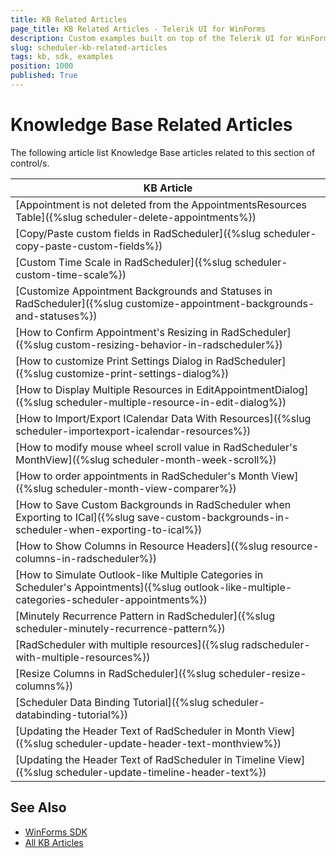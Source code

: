 ```yaml
---
title: KB Related Articles
page_title: KB Related Articles - Telerik UI for WinForms
description: Custom examples built on top of the Telerik UI for WinForms control.
slug: scheduler-kb-related-articles
tags: kb, sdk, examples
position: 1000
published: True
---
```


# Knowledge Base Related Articles

The following article list Knowledge Base articles related to this section of control/s.
<!--KB Articles Table-->

|KB Article|
|----|
|[Appointment is not deleted from the AppointmentsResources Table]({%slug scheduler-delete-appointments%})|
|[Copy/Paste custom fields in RadScheduler]({%slug scheduler-copy-paste-custom-fields%})|
|[Custom Time Scale in RadScheduler]({%slug scheduler-custom-time-scale%})|
|[Customize Appointment Backgrounds and Statuses in RadScheduler]({%slug customize-appointment-backgrounds-and-statuses%})|
|[How to Confirm Appointment's Resizing in RadScheduler]({%slug custom-resizing-behavior-in-radscheduler%})|
|[How to customize Print Settings Dialog in RadScheduler]({%slug customize-print-settings-dialog%})|
|[How to Display Multiple Resources in EditAppointmentDialog]({%slug scheduler-multiple-resource-in-edit-dialog%})|
|[How to Import/Export ICalendar Data With Resources]({%slug scheduler-importexport-icalendar-resources%})|
|[How to modify mouse wheel scroll value in RadScheduler's MonthView]({%slug scheduler-month-week-scroll%})|
|[How to order appointments in RadScheduler's Month View]({%slug scheduler-month-view-comparer%})|
|[How to Save Custom Backgrounds in RadScheduler when Exporting to ICal]({%slug save-custom-backgrounds-in-scheduler-when-exporting-to-ical%})|
|[How to Show Columns in Resource Headers]({%slug resource-columns-in-radscheduler%})|
|[How to Simulate Outlook-like Multiple Categories in Scheduler's Appointments]({%slug outlook-like-multiple-categories-scheduler-appointments%})|
|[Minutely Recurrence Pattern in RadScheduler]({%slug scheduler-minutely-recurrence-pattern%})|
|[RadScheduler with multiple resources]({%slug radscheduler-with-multiple-resources%})|
|[Resize Columns in RadScheduler]({%slug scheduler-resize-columns%})|
|[Scheduler Data Binding Tutorial]({%slug scheduler-databinding-tutorial%})|
|[Updating the Header Text of RadScheduler in Month View]({%slug scheduler-update-header-text-monthview%})|
|[Updating the Header Text of RadScheduler in Timeline View]({%slug scheduler-update-timeline-header-text%})|

## See Also

* [WinForms SDK](https://github.com/telerik/winforms-sdk)
* [All KB Articles](https://docs.telerik.com/devtools/winforms/knowledge-base)
